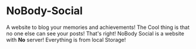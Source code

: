 # NoBody-Social
A website to blog your memories and achievements! The Cool thing is that no one else can see your posts! That's right! NoBody Social is a website with **No** server! Everything is from local Storage! 

